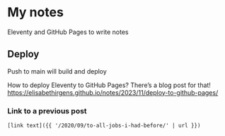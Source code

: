 # My notes

Eleventy and GitHub Pages to write notes

## Deploy

Push to main will build and deploy

How to deploy Eleventy to GitHub Pages? There’s a blog post for that! https://elisabethirgens.github.io/notes/2023/11/deploy-to-github-pages/

### Link to a previous post

```
[link text]({{ '/2020/09/to-all-jobs-i-had-before/' | url }})
```

